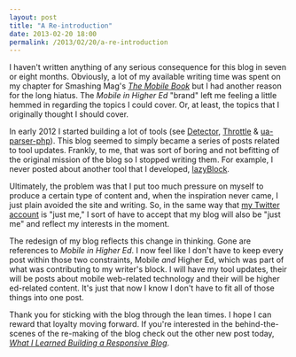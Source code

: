 ```yaml
---
layout: post
title: "A Re-introduction"
date: 2013-02-20 18:00
permalink: /2013/02/20/a-re-introduction
---
```

I haven't written anything of any serious consequence for this blog in seven or eight months. Obviously, a lot of my available writing time was spent on my chapter for Smashing Mag's [_The Mobile Book_](http://the-mobile-book.com) but I had another reason for the long hiatus. The _Mobile in Higher Ed_ "brand" left me feeling a little hemmed in regarding the topics I could cover. Or, at least, the topics that I originally thought I should cover. 

In early 2012 I started building a lot of tools (see [Detector](https://github.com/dmolsen/Detector), [Throttle](https://github.com/dmolsen/Throttle) & [ua-parser-php](https://github.com/dmolsen/ua-parser-php)). This blog seemed to simply became a series of posts related to tool updates. Frankly, to me, that was sort of boring and not befitting of the original mission of the blog so I stopped writing them. For example, I never posted about another tool that I developed, [lazyBlock](https://github.com/dmolsen/lazyBlock).

Ultimately, the problem was that I put too much pressure on myself to produce a certain type of content and, when the inspiration never came, I just plain avoided the site and writing. So, in the same way that [my Twitter account](http://twitter.com/dmolsen/) is "just me," I sort of have to accept that my blog will also be "just me" and reflect my interests in the moment.

The redesign of my blog reflects this change in thinking. Gone are references to _Mobile in Higher Ed_. I now feel like I don't have to keep every post within those two constraints, Mobile _and_ Higher Ed, which was part of what was contributing to my writer's block. I will have my tool updates, their will be posts about mobile web-related technology and their will be higher ed-related content. It's just that now I know I don't have to fit all of those things into one post.

Thank you for sticking with the blog through the lean times. I hope I can reward that loyalty moving forward. If you're interested in the behind-the-scenes of the re-making of the blog check out the other new post today, _[What I Learned Building a Responsive Blog]()_.
